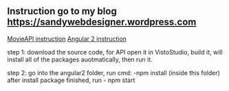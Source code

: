 ## Instruction go to my blog https://sandywebdesigner.wordpress.com

 [MovieAPI instruction](https://sandywebdesigner.wordpress.com/2016/08/24/step-by-step-instruction-for-building-restful-api-with-asp-net-web-api-part-i/) 
 [Angular 2 instruction](https://sandywebdesigner.wordpress.com/2016/09/06/angular-2-tutorial-movies-app/)
 
 step 1: download the source code, for API open it in VistoStudio, build it, will install all of the packages auotmatically, then run it.
 
 step 2: go into the angular2 folder, run cmd: -npm install (inside this folder) after install package finished, run - npm start
 
